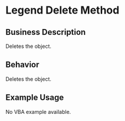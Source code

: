 # Legend Delete Method

## Business Description
Deletes the object.

## Behavior
Deletes the object.

## Example Usage
No VBA example available.